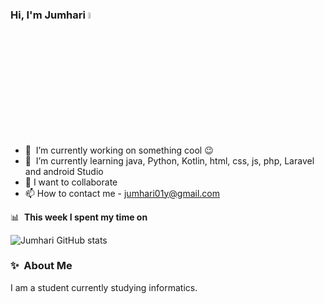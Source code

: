 ### Hi, I'm Jumhari <a href="https://www.gautamkrishnar.com/"><img src="https://media.giphy.com/media/hvRJCLFzcasrR4ia7z/giphy.gif" width="5%"></a>

- 🔭 &nbsp;I’m currently working on something cool :wink:
- 🌱 &nbsp;I’m currently learning java, Python, Kotlin, html, css, js, php, Laravel and android Studio
- 💞️ I want to collaborate
- 📫 How to contact me - jumhari01y@gmail.com


📊 &nbsp;**This week I spent my time on**

![Jumhari GitHub stats](https://github-readme-stats.vercel.app/api?username=jumhari&show_icons=true&theme=transparent)
  

### ✨&nbsp; About Me

I am a student currently studying informatics.
  
